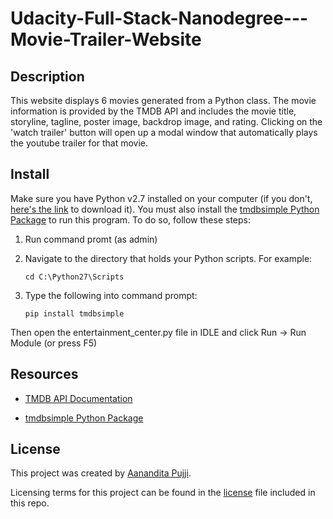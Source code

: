 # Udacity-Full-Stack-Nanodegree---Movie-Trailer-Website


## Description

This website displays 6 movies generated from a Python class. The movie information is provided by the TMDB API and includes the movie title, storyline, tagline, poster image, backdrop image, and rating. Clicking on the 'watch trailer' button will open up a modal window that automatically plays the youtube trailer for that movie.


## Install

Make sure you have Python v2.7 installed on your computer (if you don't, [here's the link](https://www.python.org/downloads/) to download it). You must also install the [tmdbsimple Python Package](https://pypi.python.org/pypi/tmdbsimple) to run this program. To do so, follow these steps:

1. Run command promt (as admin)
2. Navigate to the directory that holds your Python scripts. For example:

    ```
    cd C:\Python27\Scripts
    ```
    
3. Type the following into command prompt:

    ```
    pip install tmdbsimple
    ```
    
Then open the entertainment_center.py file in IDLE and click Run -> Run Module (or press F5)


## Resources

- [TMDB API Documentation](https://developers.themoviedb.org/3/getting-started)

- [tmdbsimple Python Package](https://pypi.python.org/pypi/tmdbsimple)


## License

This project was created by [Aanandita Pujji](http://www.github.com/aapujji).

Licensing terms for this project can be found in the [license]() file included in this repo.
